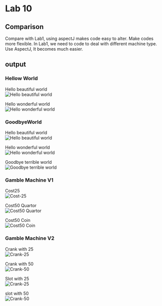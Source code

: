 # Lab 10

## Comparison
Compare with Lab1, using aspectJ makes code easy to alter. Make codes more flexible. In Lab1, we need to code to deal with different machine type. Use AspectJ, It becomes much easier.

## output

### Hellow World
Hello beautiful world   
![Hello beautiful world](https://github.com/robert4213/cmpe202/blob/master/lab10/output/HW_HBW.PNG)

Hello wonderful world  
![Hello wonderful world](https://github.com/robert4213/cmpe202/blob/master/lab10/output/HW_HWW.PNG)

### GoodbyeWorld
Hello beautiful world  
![Hello beautiful world](https://github.com/robert4213/cmpe202/blob/master/lab10/output/GBW_HBW.PNG)

Hello wonderful world  
![Hello wonderful world](https://github.com/robert4213/cmpe202/blob/master/lab10/output/GBW_HWW.PNG)

Goodbye terrible world  
![Goodbye terrible world](https://github.com/robert4213/cmpe202/blob/master/lab10/output/GBW_GTW.PNG)

### Gamble Machine V1
Cost25  
![Cost-25](https://github.com/robert4213/cmpe202/blob/master/lab10/output/C25Q25.PNG)

Cost50 Quartor  
![Cost50 Quartor](https://github.com/robert4213/cmpe202/blob/master/lab10/output/C50Q50.PNG)

Cost50 Coin  
![Cost50 Coin](https://github.com/robert4213/cmpe202/blob/master/lab10/output/C50C50.PNG)

### Gamble Machine V2
Crank with 25  
![Crank-25](https://github.com/robert4213/cmpe202/blob/master/lab10/output/Crank-25.png)

Crank with 50  
![Crank-50](https://github.com/robert4213/cmpe202/blob/master/lab10/output/Crank-50.png)

Slot with 25  
![Crank-25](https://github.com/robert4213/cmpe202/blob/master/lab10/output/Slot-25.png)

slot with 50  
![Crank-50](https://github.com/robert4213/cmpe202/blob/master/lab10/output/Slot-50.png)
